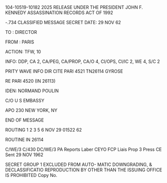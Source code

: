 104-10519-10182 2025 RELEASE UNDER THE PRESIDENT JOHN F. KENNEDY ASSASSINATION RECORDS ACT OF 1992

-.734 
CLASSIFIED MESSAGE
SECRET
DATE: 29 NOV 62

TO : DIRECTOR

FROM : PARIS

ACTION: TFW, 10

INFO: DDP, CA 2, CA/PEG, CA/PROP, CA/O 4, CI/OPS, CI/IC 2,
WE 4, S/C 2

PRITY WAVE INFO DIR CITE PARI 4521 TN26114
GYROSE

RE PARI 4520 (IN 26113)

IDEN:
NORMAND POULIN

C/O U S EMBASSY

APO 230
NEW YORK, NY

END OF MESSAGE

ROUTING
1
2
3 5
6
NOV 29 01522 62

ROUTINE
IN 26114

C/WE/3 C/430
DC/WE/3 PA
Reports Laber
CEYO FCP
Liais Prop
3 Press
CE Sent
29 NOV 1962

SECRET
GROUP 1
EXCLUDED FROM AUTO-
MATIC DOWNGRADING,
& DECLASSIFICATIO
REPRODUCTION BY OTHER THAN THE ISSUING OFFICE IS PROHIBITED Copy No.
